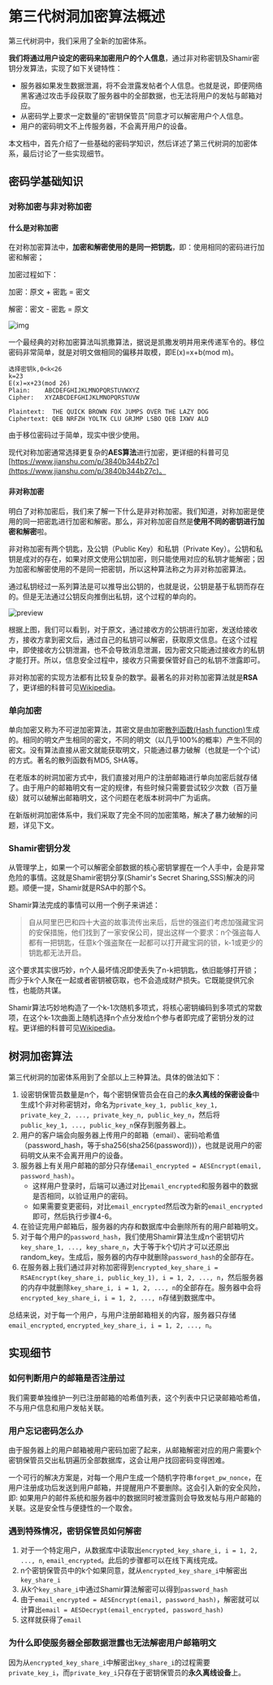 # 第三代树洞加密算法概述

第三代树洞中，我们采用了全新的加密体系。

**我们将通过用户设定的密码来加密用户的个人信息**，通过非对称密钥及Shamir密钥分发算法，实现了如下关键特性：

- 服务器如果发生数据泄漏，将不会泄露发帖者个人信息。也就是说，即便网络黑客通过攻击手段获取了服务器中的全部数据，也无法将用户的发帖与邮箱对应。
- 从密码学上要求一定数量的"密钥保管员"同意才可以解密用户个人信息。
- 用户的密码明文不上传服务器，不会离开用户的设备。

本文档中，首先介绍了一些基础的密码学知识，然后详述了第三代树洞的加密体系，最后讨论了一些实现细节。

## 密码学基础知识

### 对称加密与非对称加密

#### 什么是对称加密

在对称加密算法中，**加密和解密使用的是同一把钥匙**，即：使用相同的密码进行加密和解密；

加密过程如下：

加密：原文 + 密匙 = 密文

解密：密文 - 密匙 = 原文

![img](https://pic2.zhimg.com/80/v2-caf177200aa029f8c3075a73a274c7c9_720w.jpg)

一个最经典的对称加密算法叫凯撒算法，据说是凯撒发明并用来传递军令的。移位密码非常简单，就是对明文做相同的偏移并取模，即E(x)=x+b(mod m)。

```
选择密钥k,0<k<26
k=23
E(x)=x+23(mod 26)
Plain:    ABCDEFGHIJKLMNOPQRSTUVWXYZ
Cipher:   XYZABCDEFGHIJKLMNOPQRSTUVW

Plaintext:  THE QUICK BROWN FOX JUMPS OVER THE LAZY DOG
Ciphertext: QEB NRFZH YOLTK CLU GRJMP LSBO QEB IXWV ALD
```

由于移位密码过于简单，现实中很少使用。

现代对称加密通常选择更复杂的**AES算法**进行加密，更详细的科普可见[https://www.jianshu.com/p/3840b344b27c](https://www.jianshu.com/p/3840b344b27c)。

#### 非对称加密

明白了对称加密后，我们来了解一下什么是非对称加密。我们知道，对称加密是使用的同一把密匙进行加密和解密。那么，非对称加密自然是**使用不同的密钥进行加密和解密**啦。

非对称加密有两个钥匙，及公钥（Public Key）和私钥（Private Key）。公钥和私钥是成对的存在，如果对原文使用公钥加密，则只能使用对应的私钥才能解密；因为加密和解密使用的不是同一把密钥，所以这种算法称之为非对称加密算法。

通过私钥经过一系列算法是可以推导出公钥的，也就是说，公钥是基于私钥而存在的。但是无法通过公钥反向推倒出私钥，这个过程的单向的。

![preview](https://pic4.zhimg.com/v2-85ae04e6c9f5a213a87dc5c5ca0898cf_r.jpg)

根据上图，我们可以看到，对于原文，通过接收方的公钥进行加密，发送给接收方，接收方拿到密文后，通过自己的私钥可以解密，获取原文信息。在这个过程中，即使接收方公钥泄漏，也不会导致消息泄漏，因为密文只能通过接收方的私钥才能打开。所以，信息安全过程中，接收方只需要保管好自己的私钥不泄露即可。

非对称加密的实现方法都有比较复杂的数学。最著名的非对称加密算法就是**RSA**了，更详细的科普可见[Wikipedia](https://en.wikipedia.org/wiki/RSA_(cryptosystem))。

### 单向加密

单向加密又称为不可逆加密算法，其密文是由加密[散列函数(Hash function)](https://en.wikipedia.org/wiki/Hash_function)生成的。相同的明文产生相同的密文，不同的明文（以几乎100%的概率）产生不同的密文。没有算法直接从密文就能获取明文，只能通过暴力破解（也就是一个个试）的方式。著名的散列函数有MD5, SHA等。

在老版本的树洞加密方式中，我们直接对用户的注册邮箱进行单向加密后就存储了。由于用户的邮箱明文有一定的规律，有些时候只需要尝试较少次数（百万量级）就可以破解出邮箱明文，这个问题在老版本树洞中广为诟病。

在新版树洞加密体系中，我们采取了完全不同的加密策略，解决了暴力破解的问题，详见下文。

### Shamir密钥分发

从管理学上，如果一个可以解密全部数据的核心密钥掌握在一个人手中，会是非常危险的事情。这就是Shamir密钥分享(Shamir's Secret Sharing,SSS)解决的问题。顺便一提，Shamir就是RSA中的那个S。

Shamir算法完成的事情可以用一个例子来讲述：

> 自从阿里巴巴和四十大盗的故事流传出来后，后世的强盗们考虑加强藏宝洞的安保措施，他们找到了一家安保公司，提出这样一个要求：n个强盗每人都有一把钥匙，任意k个强盗聚在一起都可以打开藏宝洞的锁，k-1或更少的钥匙都无法开启。

这个要求其实很巧妙，n个人最坏情况即使丢失了n-k把钥匙，依旧能够打开锁；而少于k个人聚在一起或者密钥被窃取，也不会造成财产损失。它既能提供冗余性，也能防共谋。

Shamir算法巧妙地构造了一个k-1次随机多项式，将核心密钥编码到多项式的常数项，在这个k-1次曲面上随机选择n个点分发给n个参与者即完成了密钥分发的过程。更详细的科普可见[Wikipedia](https://en.wikipedia.org/wiki/Shamir%27s_Secret_Sharing)。

## 树洞加密算法

第三代树洞的加密体系用到了全部以上三种算法。具体的做法如下：

1. 设密钥保管员数量是n个，每个密钥保管员会在自己的**永久离线的保密设备**中生成1个非对称密钥对，命名为`private_key_1, public_key_1, private_key_2, ..., private_key_n, public_key_n`，然后将`public_key_1, ..., public_key_n`保存到服务器上。
2. 用户的客户端会向服务器上传用户的邮箱（email）、密码哈希值（password_hash，等于sha256(sha256(password))），也就是说用户的密码明文从来不会离开用户的设备。
3. 服务器上有关用户邮箱的部分只存储`email_encrypted = AESEncrypt(email, password_hash)`。
   - 这样用户登录时，后端可以通过对比`email_encrypted`和服务器中的数据是否相同，以验证用户的密码。
   - 如果需要变更密码，对比`email_encrypted`然后改为新的`email_encrypted`即可，然后执行步骤4-6。
4. 在验证完用户邮箱后，服务器的内存和数据库中会删除所有的用户邮箱明文。
5. 对于每个用户的`password_hash`，我们使用Shamir算法生成n个密钥切片`key_share_1, ..., key_share_n`，大于等于k个切片才可以还原出random_key。生成后，服务器的内存中就删除`password_hash`的全部存在。
6. 在服务器上我们通过非对称加密得到`encrypted_key_share_i = RSAEncrypt(key_share_i, public_key_1), i = 1, 2, ..., n`，然后服务器的内存中就删除`key_share_i, i = 1, 2, ..., n`的全部存在。服务器中会将`encrypted_key_share_i, i = 1, 2, ..., n`存储到数据库中。

总结来说，对于每一个用户，与用户注册邮箱相关的内容，服务器只存储 `email_encrypted`, `encrypted_key_share_i, i = 1, 2, ..., n`。

## 实现细节

### 如何判断用户的邮箱是否注册过

我们需要单独维护一列已注册邮箱的哈希值列表，这个列表中只记录邮箱哈希值，不与用户信息和用户发帖关联。

### 用户忘记密码怎么办

由于服务器上的用户邮箱被用户密码加密了起来，从邮箱解密对应的用户需要k个密钥保管员交出私钥遍历全部数据库，这会让用户找回密码变得困难。

一个可行的解决方案是，对每一个用户生成一个随机字符串`forget_pw_nonce`，在用户注册成功后发送到用户邮箱，并提醒用户不要删除。这会引入新的安全风险，即: 如果用户的邮件系统和服务器中的数据同时被泄露则会导致发帖与用户邮箱的关联。这是安全性与便捷性的一个取舍。

### 遇到特殊情况，密钥保管员如何解密

1. 对于一个特定用户，从数据库中读取出`encrypted_key_share_i, i = 1, 2, ..., n`, `email_encrypted`。此后的步骤都可以在线下离线完成。
2. n个密钥保管员中的k个如果同意，就从`encrypted_key_share_i`中解密出`key_share_i`
3. 从k个`key_share_i`中通过Shamir算法解密可以得到`password_hash`
4. 由于`email_encrypted = AESEncrypt(email, password_hash)`，解密就可以计算出`email = AESDecrypt(email_encrypted, password_hash)`
5. 这样就获得了`email`

### 为什么即使服务器全部数据泄露也无法解密用户邮箱明文

因为从`encrypted_key_share_i`中解密出`key_share_i`的过程需要`private_key_i`，而`private_key_i`只存在于密钥保管员的**永久离线设备**上。
